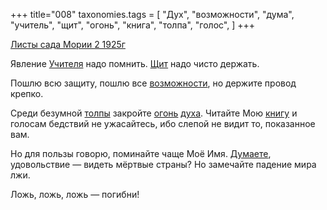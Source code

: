 +++
title="008"
taxonomies.tags = [
 "Дух",
 "возможности",
 "дума",
 "учитель",
 "щит",
 "огонь",
 "книга",
 "толпа",
 "голос",
]
+++

[Листы сада Мории 2 1925г](/agni/1925)

Явление [Учителя](/tags/учитель) надо помнить. [Щит](/tags/щит) надо чисто держать.   

Пошлю всю защиту, пошлю все [возможности](/tags/возможности), но держите провод крепко.   

Среди безумной [толпы](/tags/толпа) закройте [огонь](/tags/огонь) [духа](/tags/Дух). Читайте Мою [книгу](/tags/книга) и голосам бедствий не ужасайтесь, ибо слепой не видит то, показанное вам.   

Но для пользы говорю, поминайте чаще Моё Имя. [Думаете](/tags/дума), удовольствие — видеть мёртвые страны? Но замечайте падение мира лжи.   

Ложь, ложь, ложь — погибни!   

